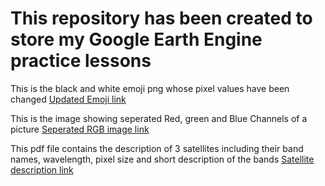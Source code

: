# This repository has been created to store my Google Earth Engine practice lessons

This is the black and white emoji png whose pixel values have been changed
[Updated Emoji link](https://github.com/HR-134/GEE_Practice/blob/main/gray-emoji.png)

This is the image showing seperated Red, green and Blue Channels of a picture
[Seperated RGB image link](https://github.com/HR-134/GEE_Practice/blob/main/separated_R_G_B.png)

This pdf file contains the description of 3 satellites including their band names, wavelength, pixel size and short description of the bands
[Satellite description link](https://github.com/HR-134/GEE_Practice/blob/main/Satellite.pdf)

